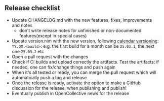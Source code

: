 ## Release checklist

* Update CHANGELOG.md with the new features, fixes, improvements and notes
  * don't write release notes for unfinished or non-documented features(except in special cases)
* Update version.nim with the new version, following [calendar versioning](https://calver.org/): `YY.OM.<build>`:
  e.g. the first build for a month can be `25.03.1`, the next one `25.03.2` etc
* Open a pull request with the changes
* Check if CI builds and upload correctly the artifacts. Test the artifacts: if needed, one can
  fix/change things and push again
* When it's all tested or ready, you can merge the pull request which will automatically push a tag and release
* Once the release is ready, activate the option to make a GitHub discussion for the release, when publishing and publish!
* Eventually publish in OpenCollective news for the release
